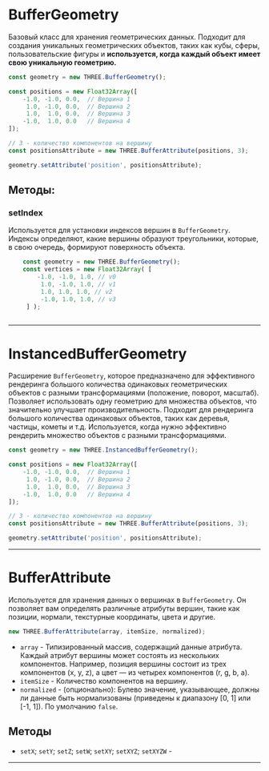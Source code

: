 # BufferGeometry

Базовый класс для хранения геометрических данных. Подходит для создания уникальных геометрических объектов, таких как кубы, сферы, пользовательские фигуры и **используется, когда каждый объект имеет свою уникальную геометрию.**

```js
const geometry = new THREE.BufferGeometry();

const positions = new Float32Array([
    -1.0, -1.0, 0.0,  // Вершина 1
     1.0, -1.0, 0.0,  // Вершина 2
     1.0,  1.0, 0.0,  // Вершина 3
    -1.0,  1.0, 0.0   // Вершина 4
]);

// 3 - количество компонентов на вершину
const positionsAttribute = new THREE.BufferAttribute(positions, 3);

geometry.setAttribute('position', positionsAttribute);
```

## Методы:

### setIndex

Используется для установки индексов вершин в `BufferGeometry`. Индексы определяют, какие вершины образуют треугольники, которые, в свою очередь, формируют поверхность объекта.

```js
	const geometry = new THREE.BufferGeometry(); 
	const vertices = new Float32Array( [ 
		-1.0, -1.0, 1.0, // v0
		 1.0, -1.0, 1.0, // v1
		 1.0, 1.0, 1.0, // v2
		 -1.0, 1.0, 1.0, // v3
	 ] );
	
```
___
# InstancedBufferGeometry

Расширение `BufferGeometry`, которое предназначено для эффективного рендеринга большого количества одинаковых геометрических объектов с разными трансформациями (положение, поворот, масштаб). Позволяет использовать одну геометрию для множества объектов, что значительно улучшает производительность. Подходит для рендеринга большого количества одинаковых объектов, таких как деревья, частицы, кометы и т.д. Используется, когда нужно эффективно рендерить множество объектов с разными трансформациями.

```js
const geometry = new THREE.InstancedBufferGeometry();

const positions = new Float32Array([
    -1.0, -1.0, 0.0,  // Вершина 1
     1.0, -1.0, 0.0,  // Вершина 2
     1.0,  1.0, 0.0,  // Вершина 3
    -1.0,  1.0, 0.0   // Вершина 4
]);

// 3 - количество компонентов на вершину
const positionsAttribute = new THREE.BufferAttribute(positions, 3);

geometry.setAttribute('position', positionsAttribute);
```

___
# BufferAttribute

Используется для хранения данных о вершинах в `BufferGeometry`. Он позволяет вам определять различные атрибуты вершин, такие как позиции, нормали, текстурные координаты, цвета и другие.

```js
new THREE.BufferAttribute(array, itemSize, normalized);
```

* `array` - Типизированный массив, содержащий данные атрибута. Каждый атрибут вершины может состоять из нескольких компонентов. Например, позиция вершины состоит из трех компонентов (x, y, z), а цвет — из четырех компонентов (r, g, b, a).
* `itemSize` - Количество компонентов на вершину.
* `normalized` - (опционально): Булево значение, указывающее, должны ли данные быть нормализованы (приведены к диапазону [0, 1] или [-1, 1]). По умолчанию `false`.

## Методы

* `setX`; `setY`; `setZ`; `setW`; `setXY`; `setXYZ`; `setXYZW` - 
___

